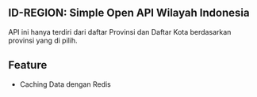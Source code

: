 ## ID-REGION: Simple Open API Wilayah Indonesia

API ini hanya terdiri dari daftar Provinsi dan Daftar Kota berdasarkan provinsi yang di pilih.

## Feature
 - Caching Data dengan Redis



